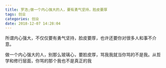 ```yaml
---
title: 罗浩;做一个内心强大的人，要有勇气坚持，脸皮要厚
tags: 创业
categories: 创业
date: 2018-12-07 14:28:04
---
```


所谓内心强大，不仅仅要有勇气坚持，脸皮要厚，也许还要你对很多人和事不介意。

做一个内心强大的人，别那么玻璃心，要脸皮厚，骂我我就当你骂的不是我。从哲学和修行层面，你骂的那个我也不是真正的我